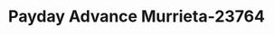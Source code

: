 ---
f_zip-code: 92563
f_state-code: CA
title: Payday Advance Murrieta-23764
f_phone: 909-698-1903
f_city-only: Murrieta
f_address: 40119 Murrieta Hot Springs Rd Murrieta
f_location-unique-id: '23764'
slug: payday-advance-murrieta-23764
updated-on: '2024-05-30T13:46:58.046Z'
created-on: '2024-05-30T13:36:59.803Z'
published-on: '2024-05-30T13:54:32.469Z'
f_city-state: cms/city/murrieta-ca.md
f_company: cms/company/payday-advance-murrieta.md
f_state: cms/state/california.md
layout: '[payday-loan].html'
tags: payday-loan
---